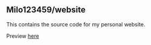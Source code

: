 ## Milo123459/website

This contains the source code for my personal website.

Preview [here](https://milo123459.now.sh)
